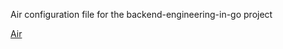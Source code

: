 Air configuration file for the backend-engineering-in-go project 

[Air](https://github.com/air-verse/air)
